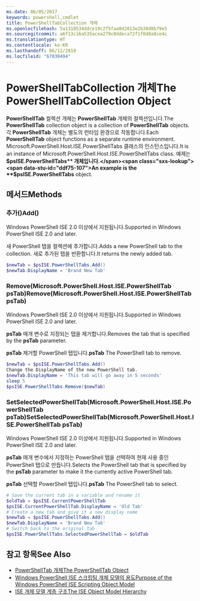 ```yaml
---
ms.date: 06/05/2017
keywords: powershell,cmdlet
title: PowerShellTabCollection 개체
ms.openlocfilehash: 5a1318534ddce19c2f5faa0d2013e2b38d8b79e5
ms.sourcegitcommit: a6f13c16a535acea279c0ddeca72f1f0d8a8ce4c
ms.translationtype: HT
ms.contentlocale: ko-KR
ms.lasthandoff: 06/12/2019
ms.locfileid: "67030494"
---
```

# <a name="the-powershelltabcollection-object"></a><span data-ttu-id="ddf75-103">PowerShellTabCollection 개체</span><span class="sxs-lookup"><span data-stu-id="ddf75-103">The PowerShellTabCollection Object</span></span>

<span data-ttu-id="ddf75-104">**PowerShellTab** 컬렉션 개체는 **PowerShellTab** 개체의 컬렉션입니다.</span><span class="sxs-lookup"><span data-stu-id="ddf75-104">The **PowerShellTab** collection object is a collection of **PowerShellTab** objects.</span></span> <span data-ttu-id="ddf75-105">각 **PowerShellTab** 개체는 별도의 런타임 환경으로 작동합니다.</span><span class="sxs-lookup"><span data-stu-id="ddf75-105">Each **PowerShellTab** object functions as a separate runtime environment.</span></span> <span data-ttu-id="ddf75-106">Microsoft.PowerShell.Host.ISE.PowerShellTabs 클래스의 인스턴스입니다.</span><span class="sxs-lookup"><span data-stu-id="ddf75-106">It is an instance of Microsoft.PowerShell.Host.ISE.PowerShellTabs class.</span></span> <span data-ttu-id="ddf75-107">예제는 **$psISE.PowerShellTabs** 개체입니다.</span><span class="sxs-lookup"><span data-stu-id="ddf75-107">An example is the **$psISE.PowerShellTabs** object.</span></span>

## <a name="methods"></a><span data-ttu-id="ddf75-108">메서드</span><span class="sxs-lookup"><span data-stu-id="ddf75-108">Methods</span></span>

### <a name="add"></a><span data-ttu-id="ddf75-109">추가\(\)</span><span class="sxs-lookup"><span data-stu-id="ddf75-109">Add\(\)</span></span>

<span data-ttu-id="ddf75-110">Windows PowerShell ISE 2.0 이상에서 지원됩니다.</span><span class="sxs-lookup"><span data-stu-id="ddf75-110">Supported in Windows PowerShell ISE 2.0 and later.</span></span>

<span data-ttu-id="ddf75-111">새 PowerShell 탭을 컬렉션에 추가합니다.</span><span class="sxs-lookup"><span data-stu-id="ddf75-111">Adds a new PowerShell tab to the collection.</span></span> <span data-ttu-id="ddf75-112">새로 추가된 탭을 반환합니다.</span><span class="sxs-lookup"><span data-stu-id="ddf75-112">It returns the newly added tab.</span></span>

```powershell
$newTab = $psISE.PowerShellTabs.Add()
$newTab.DisplayName = 'Brand New Tab'
```

### <a name="removemicrosoftpowershellhostisepowershelltab-pstab"></a><span data-ttu-id="ddf75-113">Remove\(Microsoft.PowerShell.Host.ISE.PowerShellTab psTab\)</span><span class="sxs-lookup"><span data-stu-id="ddf75-113">Remove\(Microsoft.PowerShell.Host.ISE.PowerShellTab psTab\)</span></span>

<span data-ttu-id="ddf75-114">Windows PowerShell ISE 2.0 이상에서 지원됩니다.</span><span class="sxs-lookup"><span data-stu-id="ddf75-114">Supported in Windows PowerShell ISE 2.0 and later.</span></span>

<span data-ttu-id="ddf75-115">**psTab** 매개 변수로 지정되는 탭을 제거합니다.</span><span class="sxs-lookup"><span data-stu-id="ddf75-115">Removes the tab that is specified by the **psTab** parameter.</span></span>

<span data-ttu-id="ddf75-116">**psTab** 제거할 PowerShell 탭입니다.</span><span class="sxs-lookup"><span data-stu-id="ddf75-116">**psTab** The PowerShell tab to remove.</span></span>

```powershell
$newTab = $psISE.PowerShellTabs.Add()
Change the DisplayName of the new PowerShell tab.
$newTab.DisplayName = 'This tab will go away in 5 seconds'
sleep 5
$psISE.PowerShellTabs.Remove($newTab)
```

### <a name="setselectedpowershelltabmicrosoftpowershellhostisepowershelltab-pstab"></a><span data-ttu-id="ddf75-117">SetSelectedPowerShellTab\(Microsoft.PowerShell.Host.ISE.PowerShellTab psTab\)</span><span class="sxs-lookup"><span data-stu-id="ddf75-117">SetSelectedPowerShellTab\(Microsoft.PowerShell.Host.ISE.PowerShellTab psTab\)</span></span>

<span data-ttu-id="ddf75-118">Windows PowerShell ISE 2.0 이상에서 지원됩니다.</span><span class="sxs-lookup"><span data-stu-id="ddf75-118">Supported in Windows PowerShell ISE 2.0 and later.</span></span>

<span data-ttu-id="ddf75-119">**psTab** 매개 변수에서 지정하는 PowerShell 탭을 선택하여 현재 사용 중인 PowerShell 탭으로 만듭니다.</span><span class="sxs-lookup"><span data-stu-id="ddf75-119">Selects the PowerShell tab that is specified by the **psTab** parameter to make it the currently active PowerShell tab.</span></span>

<span data-ttu-id="ddf75-120">**psTab** 선택할 PowerShell 탭입니다.</span><span class="sxs-lookup"><span data-stu-id="ddf75-120">**psTab** The PowerShell tab to select.</span></span>

```powershell
# Save the current tab in a variable and rename it
$oldTab = $psISE.CurrentPowerShellTab
$psISE.CurrentPowerShellTab.DisplayName = 'Old Tab'
# Create a new tab and give it a new display name
$newTab = $psISE.PowerShellTabs.Add()
$newTab.DisplayName = 'Brand New Tab'
# Switch back to the original tab
$psISE.PowerShellTabs.SelectedPowerShellTab = $oldTab
```

## <a name="see-also"></a><span data-ttu-id="ddf75-121">참고 항목</span><span class="sxs-lookup"><span data-stu-id="ddf75-121">See Also</span></span>

- [<span data-ttu-id="ddf75-122">PowerShellTab 개체</span><span class="sxs-lookup"><span data-stu-id="ddf75-122">The PowerShellTab Object</span></span>](The-PowerShellTab-Object.md)
- [<span data-ttu-id="ddf75-123">Windows PowerShell ISE 스크립팅 개체 모델의 용도</span><span class="sxs-lookup"><span data-stu-id="ddf75-123">Purpose of the Windows PowerShell ISE Scripting Object Model</span></span>](Purpose-of-the-Windows-PowerShell-ISE-Scripting-Object-Model.md)
- [<span data-ttu-id="ddf75-124">ISE 개체 모델 계층 구조</span><span class="sxs-lookup"><span data-stu-id="ddf75-124">The ISE Object Model Hierarchy</span></span>](The-ISE-Object-Model-Hierarchy.md)
